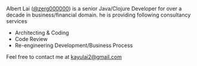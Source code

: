 
 Albert Lai ([@zerg000000](https://github.com/zerg000000)) is a senior Java/Clojure Developer 
for over a decade in business/financial domain. he is providing following consultancy services

* Architecting & Coding
* Code Review
* Re-engineering Development/Business Process

Feel free to contact me at [kayulai2@gmail.com](mailto:kayulai2@gmail.com)